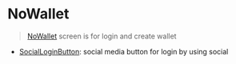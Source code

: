 # NoWallet

> [NoWallet](./NoWallet.tsx) screen is for login and create wallet
- [SocialLoginButton](./SocialLoginButton.tsx): social media button for login by using social
